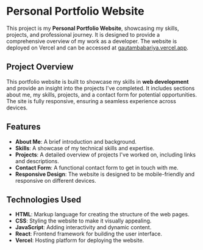 # Personal Portfolio Website

This project is my **Personal Portfolio Website**, showcasing my skills, projects, and professional journey. It is designed to provide a comprehensive overview of my work as a developer. The website is deployed on Vercel and can be accessed at [gautambabariya.vercel.app](https://gautambabariya.vercel.app).

## Project Overview

This portfolio website is built to showcase my skills in **web development** and provide an insight into the projects I've completed. It includes sections about me, my skills, projects, and a contact form for potential opportunities. The site is fully responsive, ensuring a seamless experience across devices.

## Features

- **About Me**: A brief introduction and background.
- **Skills**: A showcase of my technical skills and expertise.
- **Projects**: A detailed overview of projects I've worked on, including links and descriptions.
- **Contact Form**: A functional contact form to get in touch with me.
- **Responsive Design**: The website is designed to be mobile-friendly and responsive on different devices.

## Technologies Used

- **HTML**: Markup language for creating the structure of the web pages.
- **CSS**: Styling the website to make it visually appealing.
- **JavaScript**: Adding interactivity and dynamic content.
- **React**: Frontend framework for building the user interface.
- **Vercel**: Hosting platform for deploying the website.

